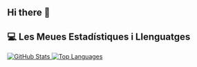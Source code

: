 ## Hi there 👋

<!--
**erikagdd/erikagdd** is a ✨ _special_ ✨ repository because its `README.md` (this file) appears on your GitHub profile.

Here are some ideas to get you started:

- 🔭 I’m currently working on ...
- 🌱 I’m currently learning ...
- 👯 I’m looking to collaborate on ...
- 🤔 I’m looking for help with ...
- 💬 Ask me about ...
- 📫 How to reach me: ...
- 😄 Pronouns: ...
- ⚡ Fun fact: ...
-->
## 💻 Les Meues Estadístiques i Llenguatges

<a href="https://github.com/anuraghazra/github-readme-stats">
    <img src="https://github-readme-stats.vercel.app/api?username=erikagdd&show_icons=true&theme=vue" alt="GitHub Stats" />
</a>

<a href="https://github.com/anuraghazra/github-readme-stats">
    <img src="https://github-readme-stats.vercel.app/api/top-langs/?username=erikagdd&layout=compact&theme=vue" alt="Top Languages" />
</a>
